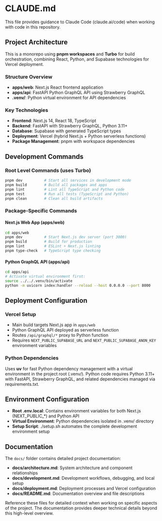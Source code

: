 # CLAUDE.md

This file provides guidance to Claude Code (claude.ai/code) when working with code in this repository.

## Project Architecture

This is a monorepo using **pnpm workspaces** and **Turbo** for build orchestration, combining React, Python, and Supabase technologies for Vercel deployment.

### Structure Overview

- **apps/web**: Next.js React frontend application
- **apps/api**: FastAPI Python GraphQL API using Strawberry GraphQL
- **.venv/**: Python virtual environment for API dependencies

### Key Technologies

- **Frontend**: Next.js 14, React 18, TypeScript
- **Backend**: FastAPI with Strawberry GraphQL, Python 3.11+
- **Database**: Supabase with generated TypeScript types
- **Deployment**: Vercel (hybrid Next.js + Python serverless functions)
- **Package Management**: pnpm with workspace dependencies

## Development Commands

### Root Level Commands (uses Turbo)

```bash
pnpm dev          # Start all services in development mode
pnpm build        # Build all packages and apps
pnpm lint         # Lint all TypeScript and Python code
pnpm test         # Run all tests (TypeScript and Python)
pnpm clean        # Clean all build artifacts
```

### Package-Specific Commands

#### Next.js Web App (apps/web)

```bash
cd apps/web
pnpm dev          # Start Next.js dev server (port 3000)
pnpm build        # Build for production
pnpm lint         # ESLint + Next.js linting
pnpm type-check   # TypeScript type checking
```

#### Python GraphQL API (apps/api)

```bash
cd apps/api
# Activate virtual environment first:
source ../../.venv/bin/activate
python -m uvicorn index:handler --reload --host 0.0.0.0 --port 8000
```


## Deployment Configuration

### Vercel Setup

- Main build targets Next.js app in `apps/web`
- Python GraphQL API deployed as serverless function
- Routes `/api/graphql/*` proxy to Python function
- Requires `NEXT_PUBLIC_SUPABASE_URL` and `NEXT_PUBLIC_SUPABASE_ANON_KEY` environment variables

### Python Dependencies

Uses **uv** for fast Python dependency management with a virtual environment in the project root (.venv/). Python code requires Python 3.11+ with FastAPI, Strawberry GraphQL, and related dependencies managed via requirements.txt.

## Environment Configuration

- **Root .env.local**: Contains environment variables for both Next.js (NEXT_PUBLIC_*) and Python API
- **Virtual Environment**: Python dependencies isolated in .venv/ directory
- **Setup Script**: ./setup.sh automates the complete development environment setup

## Documentation

The `docs/` folder contains detailed project documentation:

- **docs/architecture.md**: System architecture and component relationships
- **docs/development.md**: Development workflows, debugging, and local setup
- **docs/deployment.md**: Deployment processes and Vercel configuration
- **docs/README.md**: Documentation overview and file descriptions

Reference these files for detailed context when working on specific aspects of the project. The documentation provides deeper technical details beyond this high-level overview.
